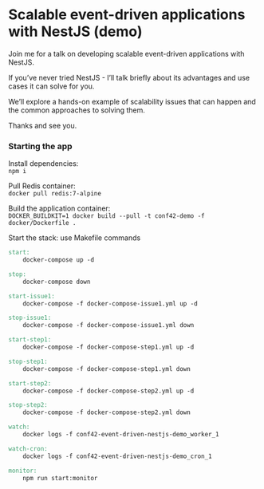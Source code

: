 # Scalable event-driven applications with NestJS (demo)

Join me for a talk on developing scalable event-driven applications with NestJS.

If you’ve never tried NestJS - I’ll talk briefly about its advantages and use cases it can solve for you.

We’ll explore a hands-on example of scalability issues that can happen and the common approaches to solving them.

Thanks and see you.

### Starting the app

Install dependencies: \
`npm i`

Pull Redis container: \
`docker pull redis:7-alpine`

Build the application container: \
`DOCKER_BUILDKIT=1 docker build --pull -t conf42-demo -f docker/Dockerfile .`

Start the stack: use Makefile commands

```makefile
start:
	docker-compose up -d

stop:
	docker-compose down

start-issue1:
	docker-compose -f docker-compose-issue1.yml up -d

stop-issue1:
	docker-compose -f docker-compose-issue1.yml down

start-step1:
	docker-compose -f docker-compose-step1.yml up -d

stop-step1:
	docker-compose -f docker-compose-step1.yml down

start-step2:
	docker-compose -f docker-compose-step2.yml up -d

stop-step2:
	docker-compose -f docker-compose-step2.yml down

watch:
	docker logs -f conf42-event-driven-nestjs-demo_worker_1

watch-cron:
	docker logs -f conf42-event-driven-nestjs-demo_cron_1

monitor:
	npm run start:monitor
```
